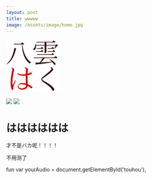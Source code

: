 ```yaml
---
layout: post
title: wwwww
image: /assets/image/homo.jpg
---
```


![image1](/assets/favicon.png)

<audio id="touhou" preload='none'>
  <source src="/assets/audio/touhou.mp3" type="audio/mpeg">
</audio>
<a href="#" id="audioPlay"><img src="https://img.icons8.com/material/30/000000/play.png"></a> 
<a href="#" id="audioStop"><img src="https://img.icons8.com/material/30/000000/stop.png"></a>

<script>
    var yourAudio = document.getElementById('touhou'),
    ctrl = document.getElementById('audioPlay');
    var playIcon = "<img src=\"https://img.icons8.com/material/30/000000/play.png\">",
        pauseIcon = "<img src=\"https://img.icons8.com/material/30/000000/pause.png\">";

    var pause = true;

    ctrl.onclick = function () {
    // Update the Button
    ctrl.innerHTML = pause ? pauseIcon : playIcon;

    // Update the Audio
    if (pause) {
      yourAudio.play();
    } else {
      yourAudio.pause();
    }

    // Prevent Default Action
    pause = !pause;
    return false;
    };

    var stop = document.getElementById('audioStop');
    stop.onclick = function () {
      yourAudio.pause();
      yourAudio.currentTime = 0;
      ctrl.innerHTML = playIcon;
      return false;
    }
</script>

<!--more-->

# はははははは

才不是バカ呢！！！！

不用测了

fun
    var yourAudio = document.getElementById('touhou'),
